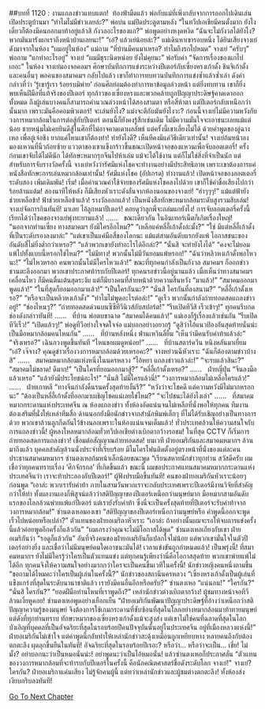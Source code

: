 ##บทที่ 1120 : งานแถลงข่าวแทบแตก!
 ท้องฟ้ามืดแล้ว
พ่อกับแม่ที่เพิ่งกลับจากการออกไปเดินเล่น เปิดประตูบ้านมา
“ทำไมไม่มีข่าวเลยล่ะ?” พ่อบ่น
แม่ปิดประตูตามหลัง “ในทวีปเอเชียมีคนตั้งมาก ยังไงเดี๋ยวก็ต้องมีคนออกมาท้าอยู่แล้วสิ กังวลอะไรของแก?”
พ่อพูดอย่างหงุดหงิด “ฉันจะไม่กังวลได้ยังไง? พวกมันมารังแกเราถึงหน้าบ้านเลยนะ!”
“เอ๋? แล้วเย่น้อยล่ะ?” แม่เดินหาเขารอบหนึ่ง
ได้ยินเสียงจางเย่ดังมาจากในห้อง “ผมอยู่ในห้อง”
แม่ถาม “ที่บ้านมีคนมาเหรอ? ทำไมถึงรกไปหมด”
จางเย่ “ครับๆ”
พ่อถาม “แกทำอะไรอยู่”
จางเย่ “ผมมีธุระนิดหน่อย ยังไม่คุยนะ”
พ่อรับคำ “จัดการเรื่องของแกไปเถอะ”
ในห้อง
จางเย่มองจอคอมฯ ศึกษาบันทึกการแข่งระหว่างปีเตอร์กับเซี่ยงหรงเก้าดั้ง ชินจิเก้าดั้ง และคนอื่นๆ พอคนของสมาคมฯ กลับไปแล้ว เขาก็ทำการทบทวนบันทึกการแข่งซ้ำแล้วซ้ำเล่า ดังคำกล่าวที่ว่า ‘รู้เขารู้เรา ร้อยรบมิพ่าย’ ก่อนศึกย่อมต้องทำการหาข้อมูลล่วงหน้า แต่ยิ่งทบทวน เขาก็ยิ่งพบเห็นฝีมือที่แท้จริงของปีเตอร์ ทุกก้าวของเซี่ยงหรงและพวกคล้ายถูกปัญญาประดิษฐ์คาดเดาออกทั้งหมด ถึงผู้เล่นบางคนก็สามารถคำนวณล่วงหน้าได้สองสามตา หรือสี่ห้าตา แต่ปีเตอร์กลับเหนือกว่านั้นมาก เพราะมันคือคอมพิวเตอร์!
จะเล่นยังไง?
แม่งจะตีกับมันยังไงวะ?
ก่อนนี้จางเย่ไม่มีความหวังกับวงการหมากล้อมในการต่อสู้กับปีเตอร์ ตอนนี้ก็ยังคงรู้สึกเช่นเดิม ไม่มีความมั่นใจจะเอาชนะเลยแม้แต่น้อย ชายหนุ่มไม่เคยยินดีสู้ในศึกที่ไม่อาจคาดเดาผลลัพธ์ แต่ครั้งนี้เขาเลี่ยงไม่ได้ ด้วยคำพูดของอู๋ฉางเหอ เพื่ออู๋เจ๋อชิง ยากแค่ไหนเขาก็ต้องทำ!
ทำยังไงดี?
เห็นทีคงมีแค่วิธีเดียวเท่านั้น!
จางเย่ก้มหน้าลง มองแหวนที่นิ้วก้อยซ้าย แววตาของเขาแข็งกร้าวขึ้นขณะเปิดหน้าจอของแหวนเพื่อจับลอตเตอรี่! ครั้งก่อนเขาจับได้ไม่ดีนัก ได้ทักษะหมากรุกจีนไปห้าเล่ม แม้จะได้ใช้งาน แต่ก็ไม่ใช่สิ่งที่จำเป็นนัก แต่สำหรับการจับรางวัลครั้งนี้ จางเย่หวังว่ารัศมีแห่งโชคจะทำงานอย่างมีประสิทธิภาพ เพราะเขาต้องการแค่หนังสือทักษะการเล่นหมากล้อมเท่านั้น!
รัศมีแห่งโชค (อัปเกรด) ทำงานแล้ว!
เปิดหน้าจอของลอตเตอรี่ระดับสอง
เพิ่มเดิมพัน!
เริ่ม!
เมื่อคำนวณค่าใช้จ่ายของรัศมีแห่งโชคลงไปด้วย เขาก็ใช้ค่าชื่อเสียงไปกว่าร้อยล้านแต้ม!
สองนาทีให้หลัง ก็มีเสียงหัวเราะดังลั่นจากห้องนอนของจางเย่!
“ฮ่าๆๆๆ!”
แม้แต่ฟ้ายังช่วยเหลือข้า!
ฟ้าช่วยเหลือข้าแล้ว!
รางวัลออกแล้ว!
เป็นหนังสือทักษะหมากล้อมระดับสูงรวมสิบเล่ม!
จางเย่จัดการกินทันที!
มาเลย ไอ้ลูกหมาปีเตอร์!
คอยดูว่าลูกพี่จะถล่มแกยังไง!
การจับลอตเตอรี่ครั้งนี้เรียกได้ว่าโชคของจางเย่พุ่งทะยานแล้ว!
……
 
ขณะเดียวกัน
ในอินเทอร์เน็ตก็เกิดเรื่องใหญ่!
“นอกจากท่านเซี่ยง ทางสมาคมฯ ยังมีใครอีกไหม?”
“เหลือแค่หลี่อี้เก้าดั้งล่ะมั้ง?”
“ใช่ มีแต่หลี่อี้เก้าดั้งที่เป็นระดับรองลงมาล่ะ”
“แต่เขาเป็นแค่มือสี่ของโลกนะ แม้แต่สามอันดับแรกยังแพ้ โอกาสชนะของอันดับสี่ไม่ยิ่งต่ำกว่าเหรอ?”
“แล้วพวกเขายังทำอะไรได้อีกล่ะ?”
“นั่นสิ จะทำยังไงได้”
“คงจะไม่ยอมแพ้ไปทั้งแบบนี้หรอกใช่ไหม?”
“ไม่มีทาง! พวกนั้นไม่มีวันยอมแพ้หรอก!”
“ฉันว่าหลิวหงเก้าดั้งพอไหวนะ!”
“ไม่ไหวหรอก คนพวกนั้นไม่มีใครไหวแล้ว!”
ขณะที่ทุกคนกำลังเป็นกังวล สมาคมฯ ก็ออกข่าวชวนตะลึงออกมา พวกเขาประกาศท้ารบกับปีเตอร์!
ทุกคนรอข่าวนี้อยู่นานแล้ว เมื่อเห็นว่าทางสมาคมฯ เคลื่อนไหว ก็มีคนตื่นเต้นสุดระงับ แต่ก็มีบางคนที่ส่ายหน้าด้วยความสิ้นหวัง
“มาแล้ว!”
“สมาคมออกมาพูดแล้ว!”
“ในที่สุดก็ยอมออกมาแล้ว!”
“เป็นใครกันนะ?”
“นั่นสิ ใครกันที่ลงสนาม?”
“หลี่อี้เก้าดั้งเหรอ?”
“หรือจะเป็นหลิวหงเก้าดั้ง”
“ทำไมไม่พูดอะไรต่อล่ะ!”
“ดูเร็ว พวกนั้นกำลังถ่ายทอดสดแถลงข่าวอยู่!”
“ช่องไหนๆ?”
“ถ่ายทอดสดด่วนบนซีซีทีวีนิวส์กับสปอร์ต!”
“รีบเปิดทีวีสิ เร็วเข้าๆ!”
ทุกคนรีบกดช่องดังกล่าวทันที!
……
 
ที่บ้าน
พ่อตบขาฉาด “สมาคมได้คนแล้ว!”
แม่เองก็รู้เรื่องแล้วเช่นกัน “รีบเปิดทีวีเร็ว!”
“เปิดแล้วๆ!” พ่อดูทีวีอย่างใจจดใจจ่อ
แม่บอกอย่างอยากรู้ “ดูสิว่าไอ้แนวป้องกันสุดท้ายนั่นน่ะเป็นมือหมากล้อมคนไหนกัน”
……
 
ที่บ้านหลังหนึ่ง
ฟ่านเหวินลี่ยิ้ม “เห็นว่ามีคนรับคำท้าแล้วล่ะ”
“จริงเหรอ?” เฉินกวงพูดขึ้นทันที “ไหนขอผมดูหน่อย!”
……
 
ที่บ้านสตาร์ควีน
หนิงหลันมาเยี่ยม “เอ๋? เจ๊จาง? คุณดูข่าวเรื่องวงการหมากล้อมด้วยเหรอคะ?”
จางหย่วนฉีหัวเราะ “ฉันก็ต้องตามข่าวบ้างสิ”
……
 
สมาคมหมากล้อมแห่งหนึ่งในนครหลวง
“ไอ้หยา แถลงข่าวแล้วล่ะ!”
“จะรบแล้วสินะ?”
“สมาคมไม่ขลาด! ดีมาก!”
“เป็นใครที่ยอมออกมาสู้?”
“หลี่อี้เก้าดั้งเหรอ?”
……
 
ฝ่ายญี่ปุ่น
“จีนลงมือแล้วเหรอ”
“แล้วยังมีประโยชน์อะไร!”
“นั่นสิ ไม่มีใครแล้วนี่!”
“วงการหมากล้อมไม่เหลือใครแล้ว!”
……
 
ฝ่ายเกาหลี
“ทางจีนกำลังดิ้นรนครั้งสุดท้ายงั้นรึ?”
“หวังว่าจะโชคดี แต่ความหวังมีไม่มากหรอกนะ”
“ต้องเป็นหลี่อี้เก้าดั้งที่ออกมาเผชิญโชคแน่เลยใช่ไหม?”
“จะไปชนะได้ยังไงเล่า”
……
 
ที่สมาคมหมากกระดานแห่งประเทศจีน
ณ ห้องแถลงข่าว
ทั้งห้องอัดแน่นจนไม่เหลือที่นั่งพอให้ทุกคน ทีมงานต้องเสริมที่นั่งให้เหล่าทีมสื่อ ด้านนอกยังมือนักข่าวจากสำนักพิมพ์เล็กๆ ที่ไม่ได้รับเชิญอย่างเป็นทางการด้วย พวกเขาล้วนถูกกีดกันไว้ข้างนอกเพราะในห้องแน่นจนเต็มแล้ว!
ทั่วประเทศล้วนให้ความสนใจกับการแถลงข่าวนี้!
ผู้หลงใหลหมากล้อมทั่วทวีปเอเชียต่างเบิกตากว้างรอชม!
ในที่สุด CCTV ก็เริ่มการถ่ายทอดสดการแถลงข่าว!
เชื่อมต่อสัญญาณถ่ายทอดสด!
บนเวที ฝ่ายอเมริกันและสมาคมหมากฯ ล้วนมาถึงแล้ว บุคคลสำคัญล้วนนั่งประจำที่เรียบร้อย มีไมโครโฟนติดตั้งอยู่ตรงหน้าที่นั่งของแต่ละคน
ประธานสมาคมหมากฯ ซ่านตงเหอก้มหน้าเล็กน้อยขณะพูด “เรียนสหายนักข่าวทุกท่าน สวัสดีครับ ผมเชื่อว่าทุกคนทราบเรื่อง ‘ศึกจักรกล’ ที่เกิดขึ้นแล้ว ขณะนี้ ผมขอประกาศแทนสมาคมหมากกระดานแห่งประเทศจีนว่า เราจะท้าประลองกับปีเตอร์!”
ผู้ฟังปรบมือขึ้นทันที!
คนของฝ่ายอเมริกันหัวเราะน้อยๆ ก่อนพูด “เอาล่ะ พวกเรารับคำท้า ภายในสามวันพวกเราจะกลับประเทศเพราะปีเตอร์มีงานวิจัยที่สำคัญกว่าให้ทำ ทั้งผลงานเองก็พิสูจน์แล้วว่าสติปัญญาของปีเตอร์เหนือกว่ามนุษย์มาก มือหมากสามอันดับแรกของโลกล้วนพ่ายแพ้แก่ปีเตอร์ แต่เรายังรับคำท้า ซึ่งนี่จะเป็นครั้งสุดท้ายที่ปีเตอร์จะรับคำท้าจากวงการหมากล้อม!”
ซ่านตงเหอมองเขา “สติปัญญาของปีเตอร์เหนือกว่ามนุษย์หรือ คำพูดนี้ออกจะพูดเร็วไปหน่อยหรือเปล่า?”
ตัวแทนของฝ่ายอเมริกาหัวเราะ “เอาล่ะ ถ้าอย่างนั้นผมจะรอให้จบการแข่งครั้งนี้แล้วค่อยพูดอีกครั้งก็แล้วกัน”
“ผมเกรงว่าคุณจะไม่มีโอกาสได้พูด” ซ่านตงเหอเถียงกับเขา
ฝ่ายอเมริกันว่า “รอดูก็แล้วกัน”
อันที่จริงคนของฝ่ายอเมริกันก็แปลกใจไม่น้อย แต่พวกเขามั่นใจในตัวปีเตอร์อย่างยิ่ง และเชื่อว่าไม่มีมนุษย์คนใดเอาชนะมันได้!
เวลาแข่งขันถูกกำหนดแล้ว!
เป็นพรุ่งนี้!
ที่สมาคมหมากฯ
ยังไม่มีใครรู้ว่าใครเป็นตัวแทนแข่ง แต่ทุกคนรู้เพียงว่านี่คือโอกาสสุดท้าย พวกเขาพ่ายแพ้ไม่ได้อีก ทุกคนจึงให้ความสนใจอย่างมากกว่าใครจะเป็นคนขึ้นเวทีในครั้งนี้!
นักข่าวหญิงคนหนึ่งถามขึ้น “ขอถามได้ไหมคะว่าใครเป็นผู้เล่นในครั้งนี้?”
นักข่าวของสถานีนครหลวง “เซี่ยงหรงเก้าดั้งเป็นผู้เล่นที่แข็งแกร่งที่สุดในระดับนานาชาติแล้ว เรายังมีคนอื่นอีกหรือครับ?”
ซ่านตงเหอ “แน่นอน!”
“ใครกัน?”
“นั่นสิ ใครกัน?”
“ยอดฝีมือท่านไหนที่เราพูดถึง?”
เหล่านักข่าวต่างเบิกตากว้าง!
ผู้ชมทางหน้าจอทีวีล้วนเงี่ยหูคอย!
ซ่านตงเหอพูดอย่างเยือกเย็น “ฝ่ายอเมริกันพัฒนาปัญญาประดิษฐ์ที่อ้างว่าเหนือกว่าสติปัญญาความรู้ของมนุษย์ จึงต้องการใช้เกมกระดานที่ซับซ้อนที่สุดในโลกอย่างหมากล้อมมาท้าทายมนุษย์ แต่ดังที่ทุกท่านทราบ ทักษะหมากของเซี่ยงหรงเก้าดั้งแม้จะสูงส่ง แต่เขาไม่ใช่คนที่ฉลาดที่สุดในโลก บังเอิญที่บุคคลที่เป็นอัจฉริยะที่สุดในรอบร้อยปีคนปัจจุบันนั้นอยู่ในประเทศจีน อยู่ที่เมืองหลวงแห่งนี้!”
ฝ่ายอเมริกันไม่เข้าใจ
แต่คำพูดนี้กลับทำให้เหล่านักข่าวสะดุ้งเหมือนถูกเหยียบหาง หลายคนถึงกับต้องตกตะลึง ผุดลุกขึ้นยืนในทันที!
อัจฉริยะที่สุดในรอบร้อยปีเรอะ?
หรือว่า…
หรือว่าจะเป็น…
เชี่ย! ไม่มั้ง?
อย่าบอกนะว่าเป็นหมอนั่นน่ะ!
อย่าพูดนะว่าเป็นไอ้หมอนั่น!
แล้วซ่านตงเหอก็ประกาศลั่น “ตัวแทนของวงการหมากล้อมที่จะท้ารบกับปีเตอร์ในครั้งนี้ คือนักคณิตศาสตร์ชื่อดังระดับโลก จางเย่!”
จางเย่?
ใครกัน?
ฝ่ายอเมริกาแค่นเสียง ไม่รู้จักคนผู้นี้
แต่ทว่าเหล่านักข่าวและผู้ชมต่างตกตะลึง!
ทั้งห้องส่งเงียบกริบลงทันที!
 


[Go To Next Chapter]( ./221.md)